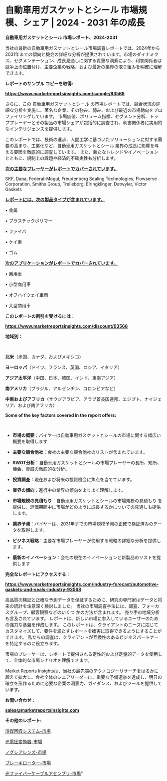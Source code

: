 # 自動車用ガスケットとシール 市場規模、シェア | 2024 - 2031 年の成長

<strong>自動車用ガスケットとシール 市場レポート、2024-2031</strong>

当社の最新の自動車用ガスケットとシール市場調査レポートでは、2024年から2031年までの傾向と機会の詳細な分析が提供されています。市場のダイナミクス、セグメンテーション、成長見通しに関する貴重な洞察により、利害関係者は競争上の位置付け、主要企業の戦略、および最近の業界の取り組みを明確に理解できます。



<strong>レポートのサンプル コピーを取得:</strong> <a href=https://www.marketreportsinsights.com/sample/93568>

<strong><u>https://www.marketreportsinsights.com/sample/93568</u></strong></a>

さらに、この 自動車用ガスケットとシール の市場レポートでは、競合状況の詳細な分析を実施し、著名な企業、その強み、弱み、および最近の市場動向をプロファイリングしています。 市場価値、ボリューム指標、セグメント分析、トッププレーヤーとその製品の市場シェアが包括的に調査され、利害関係者に実用的なインテリジェンスを提供します。

このレポートでは、技術の進歩、人間工学に基づいたソリューションに対する需要の高まり、工業化など、自動車用ガスケットとシール 業界の成長に影響を与える要因を徹底的に調査しています。 また、新たなトレンドやイノベーションとともに、規制上の課題や経済的不確実性も分析します。



<strong><u>次の主要なプレーヤーがレポートでカバーされています。</u></strong>

SKF, Dana, Federal-Mogul, Freudenberg Sealing Technologies, Flowserve Corporation, Smiths Group, Trelleborg, Elringklinger, Datwyler, Victor Gaskets



<strong><u><b>レポートには、次の製品タイプが含まれています。</b></u></strong>

• 金属

• プラスチックポリマー

• ファイバ

• ケイ素

• ゴム



<strong><u><b>次のアプリケーションがレポートでカバーされています。</b></u></strong>

• 乗用車

• 小型商用車

• オフハイウェイ車両

• 大型商用車



<strong><b>このレポートの割引を受けるには：</b></strong>

<a href=https://www.marketreportsinsights.com/discount/93568>

<strong><u>https://www.marketreportsinsights.com/discount/93568</u></strong></a>



<strong>地域別：</strong>

<strong> </strong>



<strong>北米</strong>（米国、カナダ、およびメキシコ）



<strong>ヨーロッパ</strong>（ドイツ、フランス、英国、ロシア、イタリア）



<strong>アジア太平洋</strong>（中国、日本、韓国、インド、東南アジア）



<strong>南アメリカ</strong>（ブラジル、アルゼンチン、コロンビアなど）



<strong>中東およびアフリカ</strong>（サウジアラビア、アラブ首長国連邦、エジプト、ナイジェリア、および南アフリカ）



<strong>Some of the key factors covered in the report offers:</strong>

<strong> </strong>
<ul>
  <li>

<strong>市場の概要</strong>：バイヤーは自動車用ガスケットとシールの市場に関する幅広い概要を取得します</li>
  <li>

<strong>主要な競合他社</strong>：会社の主要な競合他社のリストが含まれています。</li>
  <li>

<strong>SWOT分析</strong>：自動車用ガスケットとシールの市場プレーヤーの長所、短所、機会、脅威の徹底的な分析。</li>
  <li>

<strong>投資調査</strong>：現在および将来の投資機会に焦点を当てています。</li>
  <li>

<strong>業界の傾向</strong>：進行中の業界の傾向をよりよく理解します。</li>
  <li>

<strong>市場規模の見積もり</strong>：自動車用ガスケットとシールの市場規模の見積もり を提供し、評価期間中に市場がどのように成長するかについての見通しも提供します。</li>
  <li>

<strong>業界予測</strong>：バイヤーは、2031年までの市場規模予測の正確で検証済みのデータを取得します。</li>
  <li>

<strong>ビジネス戦略</strong>：主要な市場プレーヤーが使用する戦略の詳細な分析を提供します。</li>
  <li>

<strong>最新のイノベーション</strong>：会社の現在のイノベーションと新製品のリストを提供します</li>
</ul>


<strong>完全なレポートにアクセスする</strong>：

<a href=https://www.marketreportsinsights.com/industry-forecast/automotive-gaskets-and-seals-industry-93568>

<strong><u>https://www.marketreportsinsights.com/industry-forecast/automotive-gaskets-and-seals-industry-93568</u></strong></a>

高品質の検証と正確な予測データを保証するために、研究の専門家はデータと将来の統計を注意深く検討しました。 当社の市場調査手法には、調査、フォーカスグループ、顧客観察などのいくつ かの方法が含まれます。 売り手の地域分析も言及されています。 レポートは、新しい市場に参入しているユーザーのための強力な基盤を作成します。 このレポートは、クライアントのニーズに応じてカスタマイズして、要件を満たすレポートを確実に取得できるようにすることができます。 私たちの調査は、クライアントが互換性のあるビジネスパートナーを特定するのに役立ちます。

市場のプレーヤーは、レポートで提供される定性的および定量的データを使用して、全体的な市場シナリオを理解できます。

Market Reports Insightsは、当社の最先端のテクノロジーリサーチをはるかに超えて拡大し、会社全体のシニアリーダーに、重要な予備選挙を達成し、明日の確立を形作るために必要な企業の洞察力、ガイダンス、およびツールを提供しています。



<strong><b>お問い合わせ</b></strong>：

<a href=mailto:sales@marketreportsinsights.com>

<strong><u>sales@marketreportsinsights.com</u></strong></a>



<strong>その他のレポート:</strong>

<a href=https://www.linkedin.com/pulse/溶媒回収システム-市場-2030-年までの需要に焦点を当てた-2023-年調査レポート-pr-news-hub-5rkaf/>溶媒回収システム-市場</a>

<a href=https://www.linkedin.com/pulse/光電圧変換器-市場-2023-swot-分析と成長率-2030-analytics-achievers-24-analysis-p5utf/>光電圧変換器-市場</a>

<a href=https://www.linkedin.com/pulse/ノグレアレンズ-市場-2023-総合分析と事業成長戦略-2030-consumer-connection-collective-360-av72f/>ノグレアレンズ-市場</a>

<a href=https://www.linkedin.com/pulse/ブレーキローター-市場-2023-競争分析と事業成長-2030-trend-titans-360-analysis-rzqcf/>ブレーキローター-市場</a>

<a href=https://www.linkedin.com/pulse/光ファイバーケーブルアセンブリ-市場-2023-swot-分析と成長率-2030-pr-news-hub-lkq9f/>光ファイバーケーブルアセンブリ-市場</a>"

